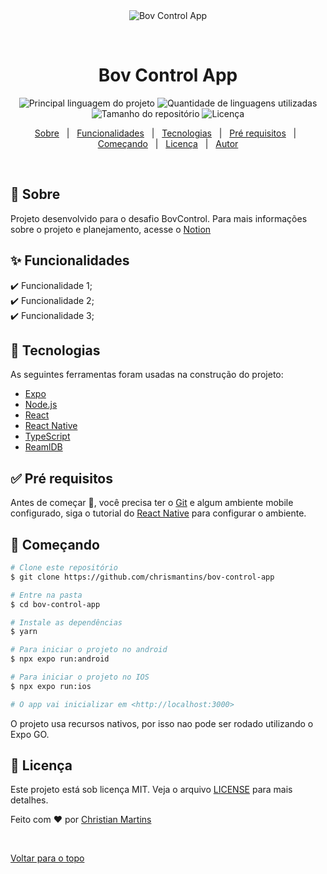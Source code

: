 <div align="center" id="top"> 
  <img src="./.github/app.gif" alt="Bov Control App" />

&#xa0;

  <!-- <a href="https://bovcontrolapp.netlify.com">Demo</a> -->
</div>

<h1 align="center">Bov Control App</h1>

<p align="center">
  <img alt="Principal linguagem do projeto" src="https://img.shields.io/github/languages/top/chrismantins/bov-control-app?color=56BEB8">

  <img alt="Quantidade de linguagens utilizadas" src="https://img.shields.io/github/languages/count/chrismantins/bov-control-app?color=56BEB8">

  <img alt="Tamanho do repositório" src="https://img.shields.io/github/repo-size/chrismantins/bov-control-app?color=56BEB8">

  <img alt="Licença" src="https://img.shields.io/github/license/chrismantins/bov-control-app?color=56BEB8">

  <!-- <img alt="Github issues" src="https://img.shields.io/github/issues/chrismantins/bov-control-app?color=56BEB8" /> -->

  <!-- <img alt="Github forks" src="https://img.shields.io/github/forks/chrismantins/bov-control-app?color=56BEB8" /> -->

  <!-- <img alt="Github stars" src="https://img.shields.io/github/stars/chrismantins/bov-control-app?color=56BEB8" /> -->
</p>

<!-- Status -->

<!-- <h4 align="center">
	🚧  Bov Control App 🚀 Em construção...  🚧
</h4>

<hr> -->

<p align="center">
  <a href="#dart-sobre">Sobre</a> &#xa0; | &#xa0; 
  <a href="#sparkles-funcionalidades">Funcionalidades</a> &#xa0; | &#xa0;
  <a href="#rocket-tecnologias">Tecnologias</a> &#xa0; | &#xa0;
  <a href="#white_check_mark-pré-requisitos">Pré requisitos</a> &#xa0; | &#xa0;
  <a href="#checkered_flag-começando">Começando</a> &#xa0; | &#xa0;
  <a href="#memo-licença">Licença</a> &#xa0; | &#xa0;
  <a href="https://github.com/chrismantins" target="_blank">Autor</a>
</p>

<br>

## :dart: Sobre

Projeto desenvolvido para o desafio BovControl. Para mais informações sobre o projeto e planejamento, acesse o <a href="https://ultra-jingle-6fe.notion.site/BovControl-Challanger-a6fb5bebb1ce477aae567e3d06a5f2b1">Notion</a>

## :sparkles: Funcionalidades

:heavy_check_mark: Funcionalidade 1;\
:heavy_check_mark: Funcionalidade 2;\
:heavy_check_mark: Funcionalidade 3;

## :rocket: Tecnologias

As seguintes ferramentas foram usadas na construção do projeto:

- [Expo](https://expo.io/)
- [Node.js](https://nodejs.org/en/)
- [React](https://pt-br.reactjs.org/)
- [React Native](https://reactnative.dev/)
- [TypeScript](https://www.typescriptlang.org/)
- [ReamlDB](https://www.mongodb.com/docs/realm/)

## :white_check_mark: Pré requisitos

Antes de começar :checkered_flag:, você precisa ter o [Git](https://git-scm.com) e algum ambiente mobile configurado, siga o tutorial do [React Native](https://reactnative.dev/docs/environment-setup) para configurar o ambiente.

## :checkered_flag: Começando

```bash
# Clone este repositório
$ git clone https://github.com/chrismantins/bov-control-app

# Entre na pasta
$ cd bov-control-app

# Instale as dependências
$ yarn

# Para iniciar o projeto no android
$ npx expo run:android

# Para iniciar o projeto no IOS
$ npx expo run:ios

# O app vai inicializar em <http://localhost:3000>
```

O projeto usa recursos nativos, por isso nao pode ser rodado utilizando o Expo GO.

## :memo: Licença

Este projeto está sob licença MIT. Veja o arquivo [LICENSE](LICENSE.md) para mais detalhes.

Feito com :heart: por <a href="https://github.com/chrismantins" target="_blank">Christian Martins</a>

&#xa0;

<a href="#top">Voltar para o topo</a>
